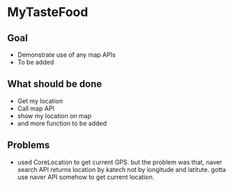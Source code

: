 #  MyTasteFood

## Goal
- Demonstrate use of any map APIs
- To be added 

## What should be done 
- Get my location
- Call map API
- show my location on map
- and more function to be added

## Problems
- used CoreLocation to get current GPS. but the problem was that, naver search API returns location by katech not by longitude and latitute. gotta use naver API somehow to get current location.
